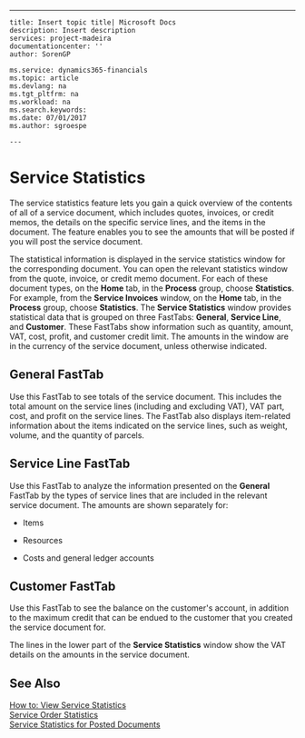---
    title: Insert topic title| Microsoft Docs
    description: Insert description
    services: project-madeira
    documentationcenter: ''
    author: SorenGP

    ms.service: dynamics365-financials
    ms.topic: article
    ms.devlang: na
    ms.tgt_pltfrm: na
    ms.workload: na
    ms.search.keywords:
    ms.date: 07/01/2017
    ms.author: sgroespe

    ---
# Service Statistics
The service statistics feature lets you gain a quick overview of the contents of all of a service document, which includes quotes, invoices, or credit memos, the details on the specific service lines, and the items in the document. The feature enables you to see the amounts that will be posted if you will post the service document.  
  
 The statistical information is displayed in the service statistics window for the corresponding document. You can open the relevant statistics window from the quote, invoice, or credit memo document. For each of these document types, on the **Home** tab, in the **Process** group, choose **Statistics**. For example, from the  **Service Invoices** window, on the **Home** tab, in the **Process** group, choose **Statistics**. The **Service Statistics** window provides statistical data that is grouped on three FastTabs: **General**, **Service Line**, and **Customer**. These FastTabs show information such as quantity, amount, VAT, cost, profit, and customer credit limit. The amounts in the window are in the currency of the service document, unless otherwise indicated.  
  
## General FastTab  
 Use this FastTab to see totals of the service document. This includes the total amount on the service lines \(including and excluding VAT\), VAT part, cost, and profit on the service lines. The FastTab also displays item\-related information about the items indicated on the service lines, such as weight, volume, and the quantity of parcels.  
  
## Service Line FastTab  
 Use this FastTab to analyze the information presented on the **General** FastTab by the types of service lines that are included in the relevant service document. The amounts are shown separately for:  
  
-   Items  
  
-   Resources  
  
-   Costs and general ledger accounts  
  
## Customer FastTab  
 Use this FastTab to see the balance on the customer's account, in addition to the maximum credit that can be endued to the customer that you created the service document for.  
  
 The lines in the lower part of the **Service Statistics** window show the VAT details on the amounts in the service document.  
  
## See Also  
 [How to: View Service Statistics](../Service/how-to-view-service-statistics.md)   
 [Service Order Statistics](../Service/service-order-statistics.md)   
 [Service Statistics for Posted Documents](../Service/service-statistics-for-posted-documents.md)